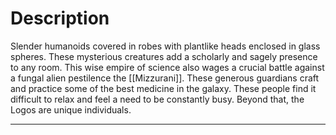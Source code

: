 # Description
Slender humanoids covered in robes with plantlike heads enclosed in glass spheres. These mysterious creatures add a scholarly and sagely presence to any room. This wise empire of science also wages a crucial battle against a fungal alien pestilence the [[Mizzurani]]. These generous guardians craft and practice some of the best medicine in the galaxy. These people find it difficult to relax and feel a need to be constantly busy. Beyond that, the Logos are unique individuals.

---
